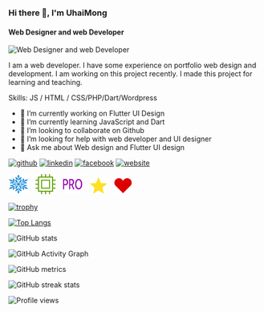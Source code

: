 ### Hi there 👋, I'm UhaiMong
#### Web Designer and web Developer
![Web Designer and web Developer](https://scontent.fcgp7-1.fna.fbcdn.net/v/t39.30808-6/240833748_1412364902497542_1998037021329023972_n.jpg?_nc_cat=107&ccb=1-5&_nc_sid=09cbfe&_nc_eui2=AeE-zixlr0wGM7WDRZ1UrdQWoXH09iUUxImhcfT2JRTEiQ1v8fdZ0QNUl-IPw9TiuhkHDNiLgI7qA52kUcITpLRO&_nc_ohc=737h7A8ofgcAX9n6ySe&_nc_ht=scontent.fcgp7-1.fna&oh=d93f3d5163225a1b5c5caba248dec6f7&oe=61BA1871)

I am a web developer. I have some experience on portfolio web design and development. I am working on this project recently. I made this project for learning and teaching. 

Skills:  JS / HTML / CSS/PHP/Dart/Wordpress

- 🔭 I’m currently working on Flutter UI Design 
- 🌱 I’m currently learning JavaScript and Dart 
- 👯 I’m looking to collaborate on Github 
- 🤔 I’m looking for help with web developer and UI designer 
- 💬 Ask me about Web design and Flutter UI design 


[<img src='https://cdn.jsdelivr.net/npm/simple-icons@3.0.1/icons/github.svg' alt='github' height='40'>](https://github.com/UhaiMong)  [<img src='https://cdn.jsdelivr.net/npm/simple-icons@3.0.1/icons/linkedin.svg' alt='linkedin' height='40'>](https://www.linkedin.com/in/https://www.linkedin.com/in/uhai-marma-1a64b51ba/)  [<img src='https://cdn.jsdelivr.net/npm/simple-icons@3.0.1/icons/facebook.svg' alt='facebook' height='40'>](https://www.facebook.com/https://www.facebook.com/uhaisingmarma.uhai/)  [<img src='https://cdn.jsdelivr.net/npm/simple-icons@3.0.1/icons/icloud.svg' alt='website' height='40'>](http://www.uhmk.com)  

<a href='https://archiveprogram.github.com/'><img src='https://raw.githubusercontent.com/acervenky/animated-github-badges/master/assets/acbadge.gif' width='40' height='40'></a> <a href='https://docs.github.com/en/developers'><img src='https://raw.githubusercontent.com/acervenky/animated-github-badges/master/assets/devbadge.gif' width='40' height='40'></a> <a href='https://github.com/pricing'><img src='https://raw.githubusercontent.com/acervenky/animated-github-badges/master/assets/pro.gif' width='40' height='40'></a> <a href='https://stars.github.com/'><img src='https://raw.githubusercontent.com/acervenky/animated-github-badges/master/assets/starbadge.gif' width='35' height='35'></a> <a href='https://docs.github.com/en/github/supporting-the-open-source-community-with-github-sponsors'><img src='https://raw.githubusercontent.com/acervenky/animated-github-badges/master/assets/sponsorbadge.gif' width='35' height='35'></a> 

[![trophy](https://github-profile-trophy.vercel.app/?username=UhaiMong)](https://github.com/ryo-ma/github-profile-trophy)

[![Top Langs](https://github-readme-stats.vercel.app/api/top-langs/?username=UhaiMong)](https://github.com/anuraghazra/github-readme-stats)

![GitHub stats](https://github-readme-stats.vercel.app/api?username=UhaiMong&show_icons=true&count_private=true)  

![GitHub Activity Graph](https://activity-graph.herokuapp.com/graph?username=UhaiMong)  

![GitHub metrics](https://metrics.lecoq.io/UhaiMong)  

![GitHub streak stats](https://github-readme-streak-stats.herokuapp.com/?user=UhaiMong)  

![Profile views](https://gpvc.arturio.dev/UhaiMong)  

